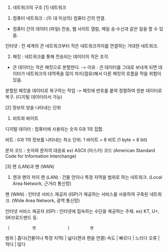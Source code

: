 
1. 네트워크의 구조
[1] 네트워크
1) 컴퓨터 네트워크 : (두 대 이상의) 컴퓨터 간의 연결.
- 컴퓨터 간의 데이터 (파일) 전송, 웹 사이트 열람, 메일 송·수신과 같은 일을 할 수 있음.

인터넷 : 전 세계의 큰 네트워크부터 작은 네트워크까지를 연결하는 거대한 네트워크.

2) 패킷 : 네트워크를 통해 전송되는 데이터의 작은 조각.
- 큰 데이터는 작은 패킷으로 분할한다.
-> 이유 : 큰 데이터를 그대로 보내게 되면 데이터가 네트워크의 대역폭을 많이 차지(점유)해서 다른 패킷의 흐름을 막을 위험이 있음.

분할된 패킷을 데이터로 복구하는 작업 -> 패킷에 번호를 붙여 정렬하여 원본 데이터로 복구. (디지털 데이터라서 가능)


[2] 정보의 양을 나타내는 단위

1) 비트와 바이트

디지털 데이터 : 컴퓨터에 사용되는 숫자 0과 1의 집합.

비트  : 0과 1의 정보를 나타내는 최소 단위.
1 바이트 = 8 비트 (1 byte = 8 bit)

문자 코드 : 숫자와 문자의 대응표
ex) ASCII (아스키) 코드 (American Standard Code for Information Interchange)

[3] 랜 (LAN)과 왠 (WAN)

1) 랜과 왠의 차이
랜 (LAN) : 건물 안이나 특정 지역을 범위로 하는 네트워크. (Local Area Network, 근거리 통신망)

왠 (WAN) : 인터넷 서비스 제공자 (ISP)가 제공하는 서비스를 사용하여 구축된 네트워크. (Wide Area Network, 광역 통신망)

인터넷 서비스 제공자 (ISP) : 인터넷에 접속하는 수단을 제공하는 주체.
ex) KT, U+, SK브로드밴드 등.

     |          랜              |         왠
범위 |  좁다(건물이나 특정 지역)  |      넓다(랜과 랜을 연결) 
속도 |          빠르다           |        느리다
오류 |           적다            |         많다

